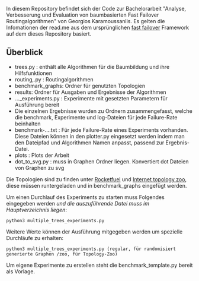 In diesem Repository befindet sich der Code zur Bachelorarbeit "Analyse, Verbesserung und Evaluation von baumbasierten Fast Failover Routingalgorithmen" von Georgios Karamoussanlis.
Es gelten die Infomationen der read.me aus dem ursprünglichen [fast failover](https://gitlab.cs.univie.ac.at/ct-papers/fast-failover) Framework auf dem dieses Repository basiert.


## Überblick

* trees.py : enthält alle Algorithmen für die Baumbildung und ihre Hilfsfunktionen
* routing,.py : Routingalgorithmen
* benchmark_graphs: Ordner für genutzten Topologien
* results: Ordner für Ausgaben und Ergebnisse der Algorithmen
* ..._experiments.py : Experimente mit gesetzten Parametern für Ausführung bereit
* Die einzelnen Ergebnisse wurden zu Ordnern zusammengefasst, welche die benchmark, Experimente und log-Dateien für jede Failure-Rate beinhalten
* benchmark-....txt : Für jede Failure-Rate eines Experiments vorhanden. Diese Dateien können in den plotter.py eingesetzt werden indem man den Dateipfad  und Algorithmen Namen anpasst, passend zur Ergebnis-Datei.
* plots : Plots der Arbeit
* dot_to_svg.py : muss in Graphen Ordner liegen. Konvertiert dot Dateien von Graphen zu svg

Die Topologien sind zu finden unter [Rocketfuel](https://research.cs.washington.edu/networking/rocketfuel/) und [Internet topology zoo](http://www.topology-zoo.org/), diese müssen runtergeladen und in benchmark_graphs eingefügt werden.


Um einen Durchlauf des Experiments zu starten muss Folgendes eingegeben werden *und die auszuführende Datei muss im Hauptverzeichnis liegen*: 
```
python3 multiple_trees_experiments.py
```
Weitere Werte können der Ausführung mitgegeben werden um spezielle Durchläufe zu erhalten:
```
python3 multiple_trees_experiments.py (regular, für randomisiert generierte Graphen /zoo, für Topology-Zoo)
```

Um eigene Experimente zu erstellen steht die benchmark_template.py bereit als Vorlage.


